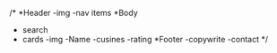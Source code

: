 /*
*Header
 -img
 -nav items
*Body
- search
- cards
  -img
  -Name
  -cusines
  -rating
*Footer
 -copywrite
 -contact
*/